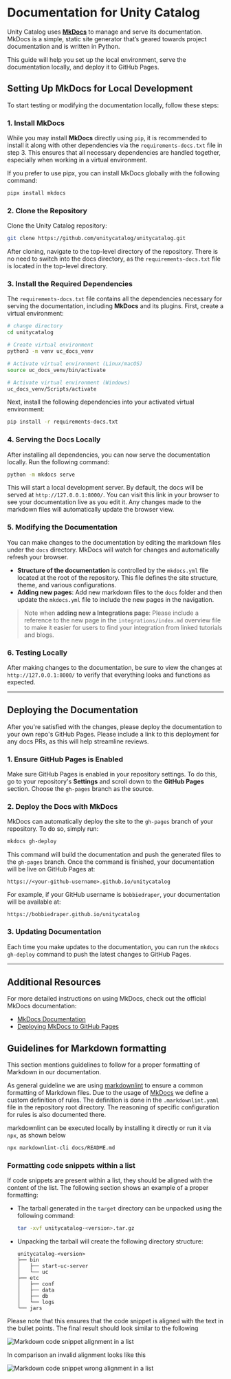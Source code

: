 # Documentation for Unity Catalog

Unity Catalog uses [**MkDocs**](https://www.mkdocs.org/) to manage and serve its documentation. MkDocs is a simple, static site generator that’s geared towards project documentation and is written in Python.

This guide will help you set up the local environment, serve the documentation locally, and deploy it to GitHub Pages.

## Setting Up MkDocs for Local Development

To start testing or modifying the documentation locally, follow these steps:

### 1. Install MkDocs

While you may install **MkDocs** directly using `pip`, it is recommended to install it along with other dependencies via the `requirements-docs.txt` file in step 3.
This ensures that all necessary dependencies are handled together, especially when working in a virtual environment.

If you prefer to use pipx, you can install MkDocs globally with the following command:

```sh
pipx install mkdocs
```

### 2. Clone the Repository

Clone the Unity Catalog repository:

```sh
git clone https://github.com/unitycatalog/unitycatalog.git
```

After cloning, navigate to the top-level directory of the repository. There is no need to switch into the docs directory, as the `requirements-docs.txt` file is located in the top-level directory.

### 3. Install the Required Dependencies

The `requirements-docs.txt` file contains all the dependencies necessary for serving the documentation, including **MkDocs** and its plugins. First, create a virtual environment:

```sh
# change directory
cd unitycatalog

# Create virtual environment
python3 -m venv uc_docs_venv

# Activate virtual environment (Linux/macOS)
source uc_docs_venv/bin/activate

# Activate virtual environment (Windows)
uc_docs_venv/Scripts/activate
```

Next, install the following dependencies into your activated virtual environment:

```sh
pip install -r requirements-docs.txt
```

### 4. Serving the Docs Locally

After installing all dependencies, you can now serve the documentation locally. Run the following command:

```sh
python -m mkdocs serve
```

This will start a local development server. By default, the docs will be served at `http://127.0.0.1:8000/`. You can visit this link in your browser to see your documentation live as you edit it. Any changes made to the markdown files will automatically update the browser view.

### 5. Modifying the Documentation

You can make changes to the documentation by editing the markdown files under the `docs` directory. MkDocs will watch for changes and automatically refresh your browser.

- **Structure of the documentation** is controlled by the `mkdocs.yml` file located at the root of the repository. This file defines the site structure, theme, and various configurations.
- **Adding new pages**: Add new markdown files to the `docs` folder and then update the `mkdocs.yml` file to include the new pages in the navigation.

> Note when **adding new a Integrations page**: Please include a reference to the new page in the `integrations/index.md` overview file to make it easier for users to find your integration from linked tutorials and blogs.

### 6. Testing Locally

After making changes to the documentation, be sure to view the changes at `http://127.0.0.1:8000/` to verify that everything looks and functions as expected.

---

## Deploying the Documentation

After you're satisfied with the changes, please deploy the documentation to your own repo's GitHub Pages. Please include a link to this deployment for any docs PRs, as this will help streamline reviews.

### 1. Ensure GitHub Pages is Enabled

Make sure GitHub Pages is enabled in your repository settings. To do this, go to your repository's **Settings** and scroll down to the **GitHub Pages** section. Choose the `gh-pages` branch as the source.

### 2. Deploy the Docs with MkDocs

MkDocs can automatically deploy the site to the `gh-pages` branch of your repository. To do so, simply run:

```sh
mkdocs gh-deploy
```

This command will build the documentation and push the generated files to the `gh-pages` branch. Once the command is finished, your documentation will be live on GitHub Pages at:

```console
https://<your-github-username>.github.io/unitycatalog
```

For example, if your GitHub username is `bobbiedraper`, your documentation will be available at:

```console
https://bobbiedraper.github.io/unitycatalog
```

### 3. Updating Documentation

Each time you make updates to the documentation, you can run the `mkdocs gh-deploy` command to push the latest changes to GitHub Pages.

---

## Additional Resources

For more detailed instructions on using MkDocs, check out the official MkDocs documentation:

- [MkDocs Documentation](https://www.mkdocs.org/)
- [Deploying MkDocs to GitHub Pages](https://www.mkdocs.org/user-guide/deploying-your-docs/#github-pages)

## Guidelines for Markdown formatting

This section mentions guidelines to follow for a proper formatting of Markdown in our documentation.

As general guideline we are using [markdownlint](https://github.com/DavidAnson/markdownlint) to ensure a common
formatting of Markdown files. Due to the usage of [MkDocs](https://www.mkdocs.org/) we define a custom definition of
rules. The definition is done in the `.markdownlint.yaml` file in the repository root directory. The reasoning of
specific configuration for rules is also documented there.

markdownlint can be executed locally by installing it directly or run it via `npx`, as shown below

```sh
npx markdownlint-cli docs/README.md
```

### Formatting code snippets within a list

If code snippets are present within a list, they should be aligned with the content of the list. The following section
shows an example of a proper formatting:

- The tarball generated in the `target` directory can be unpacked using the following command:

    ```sh
    tar -xvf unitycatalog-<version>.tar.gz
    ```

- Unpacking the tarball will create the following directory structure:

    ```console
    unitycatalog-<version>
    ├── bin
    │   ├── start-uc-server
    │   └── uc
    ├── etc
    │   ├── conf
    │   ├── data
    │   ├── db
    │   └── logs
    └── jars
    ```

Please note that this ensures that the code snippet is aligned with the text in the bullet points. The final result
should look similar to the following

![Markdown code snippet alignment in a list](./assets/images/markdown-code-snippet-list-aligned.png)

In comparison an invalid alignment looks like this

![Markdown code snippet wrong alignment in a list](./assets/images/markdown-code-snippet-list-unaligned.png)

